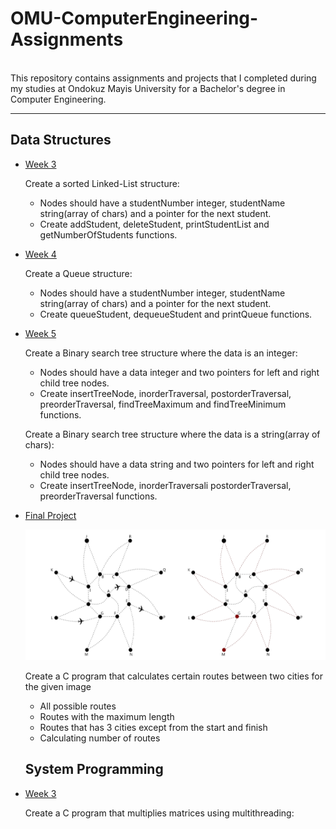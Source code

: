 # OMU-ComputerEngineering-Assignments
<br>
This repository contains assignments and projects that I completed during my studies at Ondokuz Mayis University for a Bachelor's degree in Computer Engineering.
<hr>

## Data Structures
* [Week 3](https://github.com/BerkeKalkan/OMU-ComputerEngineering-Assignments/tree/master/Data_Structures_BIL203/Week3/)

  Create a sorted Linked-List structure:
  
  * Nodes should have a studentNumber integer, studentName string(array of chars) and a pointer for the next student.
  * Create addStudent, deleteStudent, printStudentList and getNumberOfStudents functions.
  
* [Week 4](https://github.com/BerkeKalkan/OMU-ComputerEngineering-Assignments/tree/master/Data_Structures_BIL203/Week4/)

  Create a Queue structure:
  
  * Nodes should have a studentNumber integer, studentName string(array of chars) and a pointer for the next student.
  * Create queueStudent, dequeueStudent and printQueue functions.
  
* [Week 5](https://github.com/BerkeKalkan/OMU-ComputerEngineering-Assignments/tree/master/Data_Structures_BIL203/Week5/)

  Create a Binary search tree structure where the data is an integer:
  
  * Nodes should have a data integer and two pointers for left and right child tree nodes.
  * Create insertTreeNode, inorderTraversal, postorderTraversal, preorderTraversal, findTreeMaximum and findTreeMinimum functions.
 
  Create a Binary search tree structure where the data is a string(array of chars):
  
  * Nodes should have a data string and two pointers for left and right child tree nodes.
  * Create insertTreeNode, inorderTraversali postorderTraversal, preorderTraversal functions.

* [Final Project](https://github.com/BerkeKalkan/OMU-ComputerEngineering-Assignments/tree/master/Data_Structures_BIL203/FinalProject/)

  ![GitHub Logo](/Data_Structures_BIL203/FinalProject/Map_of_cities.png)

  Create a C program that calculates certain routes between two cities for the given image

  * All possible routes
  * Routes with the maximum length
  * Routes that has 3 cities except from the start and finish
  * Calculating number of routes

  ## System Programming
* [Week 3](https://github.com/BerkeKalkan/OMU-ComputerEngineering-Assignments/tree/master/System_Programming_BIL307/Project/)

  Create a C program that multiplies matrices using multithreading:
  
